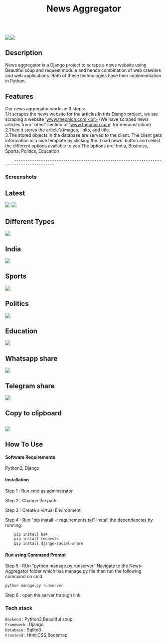 </p>
<h1 align = 'center'>News Aggregator</h1>
<br>

<br>

[![](https://img.shields.io/badge/Made_with-Python3-blue?style=for-the-badge&logo=python)](https://www.python.org "Python3")[![](https://img.shields.io/badge/Made_with-Django-blue?style=for-the-badge&logo=django)](https://www.djangoproject.com/ "Django")

</p>

## Description

News aggregator is a Django project to scrape a news website using Beautiful soup and request module and hence combination of web crawlers and web applications.
Both of these technologies have their implementation in Python.

## Features

Our news aggregator works in 3 steps:<br>
1.It scrapes the news website for the articles.In this Django project, we are scraping a website 'www.theonion.com'<br>
(We have scraped news articles from 'latest' section of 'www.theonion.com' for demonstration)<br>
2.Then it stores the article’s images, links, and title.<br>
3.The stored objects in the database are served to the client. The client gets information in a nice template by clicking the 'Load news' button and select the different options available to you.The options are: India, Business, Sports, Politics, Education<br>

        ----------------------------------------------------------------------------------------
### Screenshots ###
## Latest
![]([https://github.com/sam-boghara/News-Aggregator/blob/master/screenshots/latest_light_mode.PNG](https://github.com/harshdeep-005/git-uploads/blob/main/Screenshot%202025-06-10%20183724.png?raw=true))
![]([https://github.com/sam-boghara/News-Aggregator/blob/master/screenshots/latest_night_mode.PNG](https://github.com/harshdeep-005/git-uploads/blob/main/Screenshot%202025-06-10%20183754.png?raw=true))
## Different Types
![](https://github.com/harshdeep-005/git-uploads/blob/main/Screenshot%202025-06-10%20183839.png?raw=true)
## India
![](https://github.com/harshdeep-005/git-uploads/blob/main/Screenshot%202025-06-10%20185710.png?raw=true)
## Sports
![](https://github.com/harshdeep-005/git-uploads/blob/main/Screenshot%202025-06-10%20185727.png?raw=true)
## Politics
![](https://github.com/harshdeep-005/git-uploads/blob/main/Screenshot%202025-06-10%20185753.png?raw=true)
## Education
![](https://github.com/harshdeep-005/git-uploads/blob/main/Screenshot%202025-06-10%20185809.png?raw=true)
## Whatsapp share
![](https://github.com/harshdeep-005/git-uploads/blob/main/Screenshot%202025-06-10%20183929.png?raw=true)
## Telegram share
![](https://github.com/harshdeep-005/git-uploads/blob/main/Screenshot%202025-06-10%20183948.png?raw=true)
## Copy to clipboard
![](https://github.com/harshdeep-005/git-uploads/blob/main/Screenshot%202025-06-10%20184029.png?raw=true)
---------------------------------------------------------------------------------------

## How To Use

#### Software Requirements

Python3, Django

#### Installation
Step 1 : Run cmd as adminstrator

Step 2 : Change the path.

Step 3 : Create a virtual Environment

Step 4 : Run "pip install -r requirements.txt"
Install the dependencies by running:
```html  
    pip install bs4
    pip install requests
    pip install django-social-share
```

#### Run using Command Prompt
Step 5 : RUn "python manage.py runserver"
Navigate to the News-Aggregator folder which has manage.py file then run the following command on cmd

```html
python manage.py runserver
```
Step 6 : open the server through link
### Tech stack

`Backend` : Python3,Beautiful soup <br>
`Framework` : Django <br>
`Database` : Sqlite3 <br>
`Frontend` : Html,CSS,Bootstrap <br>
